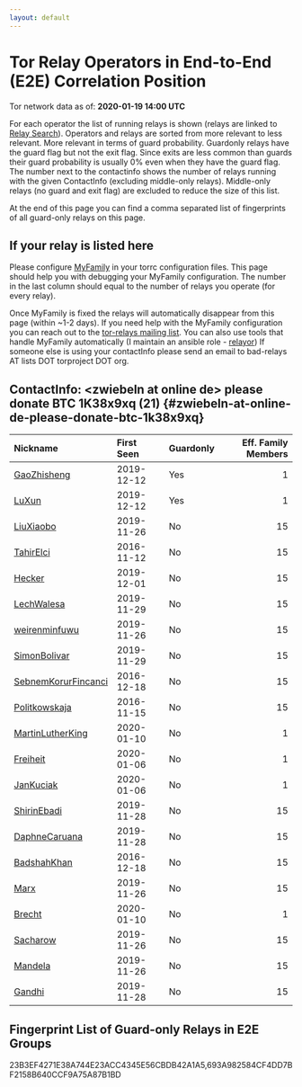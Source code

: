 ```yaml
---
layout: default
---
```



# Tor Relay Operators in End-to-End (E2E) Correlation Position

Tor network data as of: **2020-01-19 14:00 UTC**

For each operator the list of running relays is shown (relays are linked to [Relay Search](https://metrics.torproject.org/rs.html)).
Operators and relays are sorted from more relevant to less relevant. More relevant in terms of guard probability.
Guardonly relays have the guard flag but not the exit flag.
Since exits are less common than guards their guard probability is usually 0% even when they have the guard flag.
The number next to the contactinfo shows the number of relays running with the given ContactInfo (excluding middle-only relays).
Middle-only relays (no guard and exit flag) are excluded to reduce the size of this list.

At the end of this page you can find a comma separated list of fingerprints of all guard-only relays on this page.

## If your relay is listed here
Please configure [MyFamily](https://www.torproject.org/docs/tor-manual.html.en#MyFamily) in your torrc configuration files.
This page should help you with debugging your MyFamily configuration. The number in the last column should equal to the number of
relays you operate (for every relay).

Once MyFamily is fixed the relays will automatically disappear from this page (within ~1-2 days).
If you need help with the MyFamily configuration you can reach out to the
[tor-relays mailing list](https://lists.torproject.org/cgi-bin/mailman/listinfo/tor-relays).
You can also use tools that handle MyFamily automatically (I maintain an ansible role - 
[relayor](https://medium.com/@nusenu/deploying-tor-relays-with-ansible-6612593fa34d))
If someone else is using your contactInfo please send an email to bad-relays AT lists DOT torproject DOT org.


## ContactInfo: &lt;zwiebeln at online de&gt; please donate BTC 1K38x9xq (21) {#zwiebeln-at-online-de-please-donate-btc-1k38x9xq}

| Nickname                                                                                                       | First Seen   | Guardonly   |   Eff. Family Members |
|:---------------------------------------------------------------------------------------------------------------|:-------------|:------------|----------------------:|
| [GaoZhisheng](https://metrics.torproject.org/rs.html#details/23B3EF4271E38A744E23ACC4345E56CBDB42A1A5)         | 2019-12-12   | Yes         |                     1 |
| [LuXun](https://metrics.torproject.org/rs.html#details/693A982584CF4DD7BF2158B640CCF9A75A87B1BD)               | 2019-12-12   | Yes         |                     1 |
| [LiuXiaobo](https://metrics.torproject.org/rs.html#details/1617A702B30320C37A5C9FA3CFB737A2AFA9198D)           | 2019-11-26   | No          |                    15 |
| [TahirElci](https://metrics.torproject.org/rs.html#details/3246ECCAEDC4FF2949B655E0245AFFF42F8C9DFC)           | 2016-11-12   | No          |                    15 |
| [Hecker](https://metrics.torproject.org/rs.html#details/348439F4A3D959E6D1481070DA81A135343419CB)              | 2019-12-01   | No          |                    15 |
| [LechWalesa](https://metrics.torproject.org/rs.html#details/364E18848469385C5948376FAF778AC61D4CFB67)          | 2019-11-29   | No          |                    15 |
| [weirenminfuwu](https://metrics.torproject.org/rs.html#details/53FF1EDC8528AF4238FB7501831E6BACFF4B42D2)       | 2019-11-26   | No          |                    15 |
| [SimonBolivar](https://metrics.torproject.org/rs.html#details/69ECFB731C2B0AA7B4D8746EF3504ADCB1F0A556)        | 2019-11-29   | No          |                    15 |
| [SebnemKorurFincanci](https://metrics.torproject.org/rs.html#details/74FB777F25E7F80BA6BF8B808DF873A1708821A7) | 2016-12-18   | No          |                    15 |
| [Politkowskaja](https://metrics.torproject.org/rs.html#details/777B2DECD67C607D8857AD60E976EE3E1E8A52BF)       | 2016-11-15   | No          |                    15 |
| [MartinLutherKing](https://metrics.torproject.org/rs.html#details/78DF2B937849E6B7636E901377DB08A15B51525C)    | 2020-01-10   | No          |                     1 |
| [Freiheit](https://metrics.torproject.org/rs.html#details/8B496F3EF3BF5CC32A4C20ECDBEC2A06E7EA4357)            | 2020-01-06   | No          |                     1 |
| [JanKuciak](https://metrics.torproject.org/rs.html#details/9C1559C46AD0279EEF6FD187E1B27D939C303086)           | 2020-01-06   | No          |                     1 |
| [ShirinEbadi](https://metrics.torproject.org/rs.html#details/A926970FE1AEF9C6D8D4BF57ED6B88F3F8C66415)         | 2019-11-28   | No          |                    15 |
| [DaphneCaruana](https://metrics.torproject.org/rs.html#details/B22169DDB936E4CF4B8C81E9514BD05658466974)       | 2019-11-28   | No          |                    15 |
| [BadshahKhan](https://metrics.torproject.org/rs.html#details/B56D5A0543C35B45D81D792A4735590E3612A815)         | 2016-12-18   | No          |                    15 |
| [Marx](https://metrics.torproject.org/rs.html#details/BCB6AC303A69A7E87BB2D6F3F13A0C0F0A6C938E)                | 2019-11-26   | No          |                    15 |
| [Brecht](https://metrics.torproject.org/rs.html#details/E00C087ECFB27D7BF969936F1FDD9354E03CAE2F)              | 2020-01-10   | No          |                     1 |
| [Sacharow](https://metrics.torproject.org/rs.html#details/E79A58AF0DB93B90F97B48963CC4729E4CFA43C5)            | 2019-11-26   | No          |                    15 |
| [Mandela](https://metrics.torproject.org/rs.html#details/F1F9D1DBD7E56F99C61C3712D5F4A02153FD9AD4)             | 2019-11-26   | No          |                    15 |
| [Gandhi](https://metrics.torproject.org/rs.html#details/F2AF93D23D91F9CFE03C5151DF01B0481BF99E12)              | 2019-11-28   | No          |                    15 |


## Fingerprint List of Guard-only Relays in E2E Groups

23B3EF4271E38A744E23ACC4345E56CBDB42A1A5,693A982584CF4DD7BF2158B640CCF9A75A87B1BD